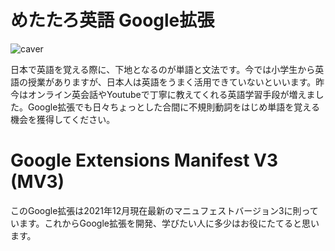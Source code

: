 # めたたろ英語 Google拡張

![caver](https://user-images.githubusercontent.com/3032390/147444486-7ae95a7c-3db7-454c-bfd9-c257852d713b.png)

日本で英語を覚える際に、下地となるのが単語と文法です。今では小学生から英語の授業がありますが、日本人は英語をうまく活用できていないといいます。昨今はオンライン英会話やYoutubeで丁寧に教えてくれる英語学習手段が増えました。Google拡張でも日々ちょっとした合間に不規則動詞をはじめ単語を覚える機会を獲得してください。

# Google Extensions Manifest V3 (MV3)

このGoogle拡張は2021年12月現在最新のマニュフェストバージョン3に則っています。これからGoogle拡張を開発、学びたい人に多少はお役にたてると思います。
